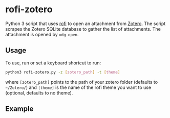 # rofi-zotero

Python 3 script that uses [rofi](https://github.com/davatorium/rofi) to open an
attachment from [Zotero](https://www.zotero.org). The script scrapes the Zotero
SQLite database to gather the list of attachments. The attachment is opened by
`xdg-open`.


## Usage

To use, run or set a keyboard shortcut to run: 

```bash
python3 rofi-zotero.py -z [zotero_path] -t [theme]
```

where `[zotero_path]` points to the path of your zotero folder (defaults to `~/Zotero/`) and `[theme]` is the name of the rofi theme you want to use (optional, defaults to no theme).


## Example

[](rofi-zotero.gif)